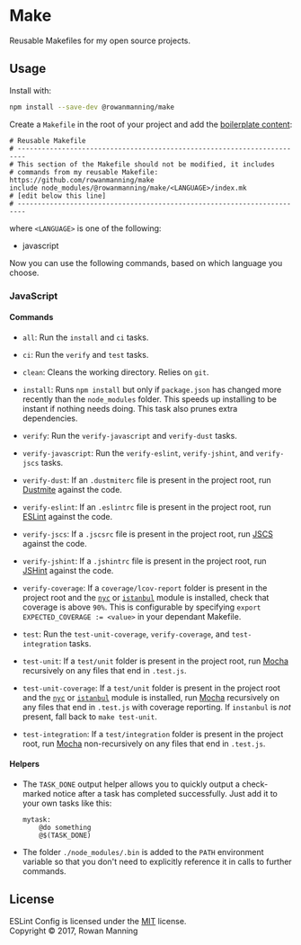 
# Make

Reusable Makefiles for my open source projects.


## Usage

Install with:

```sh
npm install --save-dev @rowanmanning/make
```

Create a `Makefile` in the root of your project and add the [boilerplate content](boilerplate.mk):

```make
# Reusable Makefile
# ------------------------------------------------------------------------
# This section of the Makefile should not be modified, it includes
# commands from my reusable Makefile: https://github.com/rowanmanning/make
include node_modules/@rowanmanning/make/<LANGUAGE>/index.mk
# [edit below this line]
# ------------------------------------------------------------------------
```

where `<LANGUAGE>` is one of the following:

  * javascript

Now you can use the following commands, based on which language you choose.

### JavaScript

#### Commands

  * `all`: Run the `install` and `ci` tasks.

  * `ci`: Run the `verify` and `test` tasks.

  * `clean`: Cleans the working directory. Relies on `git`.

  * `install`: Runs `npm install` but only if `package.json` has changed more recently than the `node_modules` folder. This speeds up installing to be instant if nothing needs doing. This task also prunes extra dependencies.

  * `verify`: Run the `verify-javascript` and `verify-dust` tasks.

  * `verify-javascript`: Run the `verify-eslint`, `verify-jshint`, and `verify-jscs` tasks.

  * `verify-dust`: If an `.dustmiterc` file is present in the project root, run [Dustmite] against the code.

  * `verify-eslint`: If an `.eslintrc` file is present in the project root, run [ESLint] against the code.

  * `verify-jscs`: If a `.jscsrc` file is present in the project root, run [JSCS] against the code.

  * `verify-jshint`: If a `.jshintrc` file is present in the project root, run [JSHint] against the code.

  * `verify-coverage`: If a `coverage/lcov-report` folder is present in the project root and the [`nyc`][nyc] or [`istanbul`][istanbul] module is installed, check that coverage is above `90%`. This is configurable by specifying `export EXPECTED_COVERAGE := <value>` in your dependant Makefile.

  * `test`: Run the `test-unit-coverage`, `verify-coverage`, and `test-integration` tasks.

  * `test-unit`: If a `test/unit` folder is present in the project root, run [Mocha] recursively on any files that end in `.test.js`.

  * `test-unit-coverage`: If a `test/unit` folder is present in the project root and the [`nyc`][nyc] or [`istanbul`][istanbul] module is installed, run [Mocha] recursively on any files that end in `.test.js` with coverage reporting. If `instanbul` is _not_ present, fall back to `make test-unit`.

  * `test-integration`: If a `test/integration` folder is present in the project root, run [Mocha] non-recursively on any files that end in `.test.js`.

#### Helpers

  * The `TASK_DONE` output helper allows you to quickly output a check-marked notice after a task has completed successfully. Just add it to your own tasks like this:

    ```make
    mytask:
    	@do something
    	@$(TASK_DONE)
    ```

  * The folder `./node_modules/.bin` is added to the `PATH` environment variable so that you don't need to explicitly reference it in calls to further commands.


## License

ESLint Config is licensed under the [MIT] license.<br/>
Copyright &copy; 2017, Rowan Manning



[dustmite]: https://github.com/springernature/dustmite
[eslint]: http://eslint.org/
[istanbul]: https://github.com/gotwarlost/istanbul
[jscs]: http://jscs.info/
[jshint]: http://jshint.com/
[mit]: LICENSE
[mocha]: https://mochajs.org/
[nyc]: https://github.com/istanbuljs/nyc
